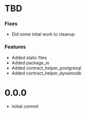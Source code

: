 # TBD

### Fixes
- Did some intial work to cleanup

### Features
- Added static files
- Added package_io
- Added contract_helper_postgresql
- Added contract_helper_dynamodb

# 0.0.0
- Initial commit
